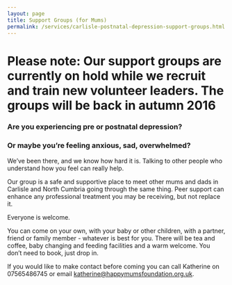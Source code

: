 ```yaml
---
layout: page
title: Support Groups (for Mums)
permalink: /services/carlisle-postnatal-depression-support-groups.html
---
```



# Please note: Our support groups are currently on hold while we recruit and train new volunteer leaders. The groups will be back in autumn 2016

### Are you experiencing pre or postnatal depression?

### Or maybe you’re feeling anxious, sad, overwhelmed?

We’ve been there, and we know how hard it is. Talking to other people who understand how you feel can really help.

Our group is a safe and supportive place to meet other mums and dads in Carlisle and North Cumbria going through the same thing. Peer support can enhance any professional treatment you may be receiving, but not replace it.

Everyone is welcome.

You can come on your own, with your baby or other children, with a partner, friend or family member - whatever is best for you. There will be tea and coffee, baby changing and feeding facilities and a warm welcome. You don’t need to book, just drop in.

If you would like to make contact before coming you can call Katherine on 07565486745 or email [katherine@happymumsfoundation.org.uk](javascript:void(location.href='mailto:'+String.fromCharCode(105,110,102,111,64,104,97,112,112,121,109,117,109,115,46,111,114,103,46,117,107))).
